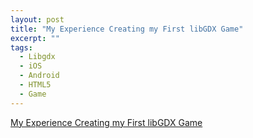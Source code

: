 ```yaml
---
layout: post
title: "My Experience Creating my First libGDX Game"
excerpt: ""
tags: 
  - Libgdx
  - iOS
  - Android
  - HTML5
  - Game
---
```


[My Experience Creating my First libGDX Game](https://medium.com/swlh/my-experience-creating-my-first-libgdx-game-985dbbc26724)

